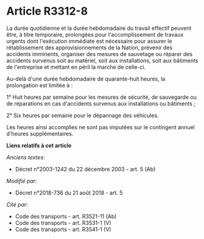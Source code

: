 # Article R3312-8

La durée quotidienne et la durée hebdomadaire du travail effectif peuvent être, à titre temporaire, prolongées pour
l'accomplissement de travaux urgents dont l'exécution immédiate est nécessaire pour assurer le rétablissement des
approvisionnements de la Nation, prévenir des accidents imminents, organiser des mesures de sauvetage ou réparer des
accidents survenus soit au matériel, soit aux installations, soit aux bâtiments de l'entreprise et mettant en péril la marche
de celle-ci.

Au-delà d'une durée hebdomadaire de quarante-huit heures, la prolongation est limitée à :

1° Huit heures par semaine pour les mesures de sécurité, de sauvegarde ou de réparations en cas d'accidents survenus aux
installations ou bâtiments ;

2° Six heures par semaine pour le dépannage des véhicules.

Les heures ainsi accomplies ne sont pas imputées sur le contingent annuel d'heures supplémentaires.

**Liens relatifs à cet article**

_Anciens textes_:

  - Décret n°2003-1242 du 22 décembre 2003 - art. 5 (Ab)

_Modifié par_:

  - Décret n°2018-736 du 21 août 2018 - art. 5

_Cité par_:

  - Code des transports - art. R3521-11 (Ab)
  - Code des transports - art. R3531-1 (V)
  - Code des transports - art. R3541-1 (V)
